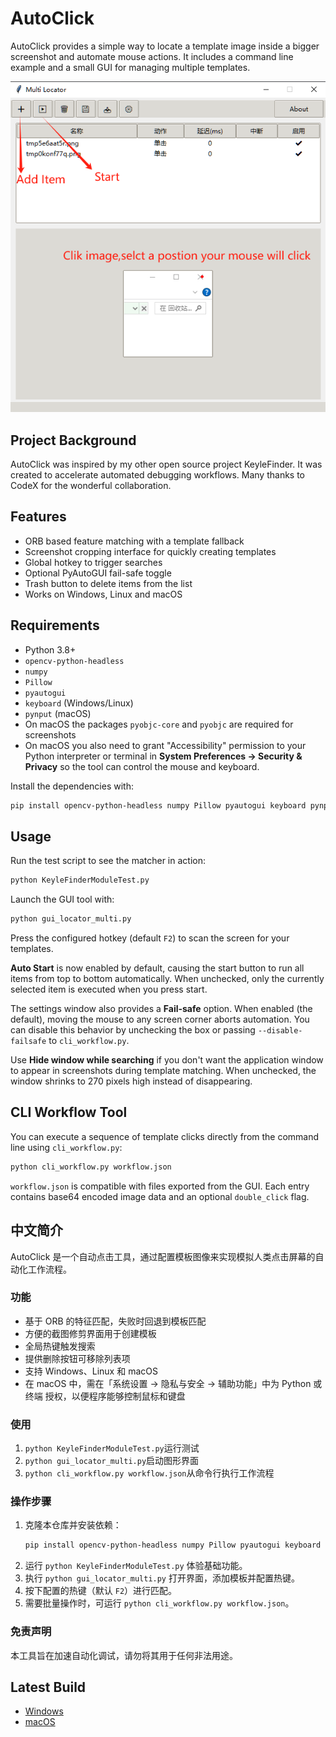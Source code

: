 # AutoClick

AutoClick provides a simple way to locate a template image inside a bigger screenshot and automate mouse actions. It includes a command line example and a small GUI for managing multiple templates.

![](desc.png)

## Project Background

AutoClick was inspired by my other open source project KeyleFinder. It was created to accelerate automated debugging workflows. Many thanks to CodeX for the wonderful collaboration.

## Features

- ORB based feature matching with a template fallback
- Screenshot cropping interface for quickly creating templates
- Global hotkey to trigger searches
- Optional PyAutoGUI fail-safe toggle
- Trash button to delete items from the list
- Works on Windows, Linux and macOS

## Requirements

- Python 3.8+
- `opencv-python-headless`
- `numpy`
- `Pillow`
- `pyautogui`
- `keyboard` (Windows/Linux)
- `pynput` (macOS)
- On macOS the packages `pyobjc-core` and `pyobjc` are required for screenshots
- On macOS you also need to grant "Accessibility" permission to your Python
  interpreter or terminal in **System Preferences → Security & Privacy** so the
  tool can control the mouse and keyboard.

Install the dependencies with:

```bash
pip install opencv-python-headless numpy Pillow pyautogui keyboard pynput pyobjc-core pyobjc
```

## Usage

Run the test script to see the matcher in action:

```bash
python KeyleFinderModuleTest.py
```

Launch the GUI tool with:

```bash
python gui_locator_multi.py
```

Press the configured hotkey (default `F2`) to scan the screen for your templates.

**Auto Start** is now enabled by default, causing the start button to run all
items from top to bottom automatically. When unchecked, only the currently
selected item is executed when you press start.

The settings window also provides a **Fail-safe** option. When enabled (the
default), moving the mouse to any screen corner aborts automation. You can
disable this behavior by unchecking the box or passing `--disable-failsafe` to
`cli_workflow.py`.

Use **Hide window while searching** if you don't want the application window to
appear in screenshots during template matching. When unchecked, the window
shrinks to 270 pixels high instead of disappearing.

## CLI Workflow Tool

You can execute a sequence of template clicks directly from the command line using `cli_workflow.py`:

```bash
python cli_workflow.py workflow.json
```

`workflow.json` is compatible with files exported from the GUI. Each entry contains base64 encoded image data and an optional `double_click` flag.

## 中文简介

AutoClick 是一个自动点击工具，通过配置模板图像来实现模拟人类点击屏幕的自动化工作流程。

### 功能

- 基于 ORB 的特征匹配，失败时回退到模板匹配
- 方便的截图修剪界面用于创建模板
- 全局热键触发搜索
- 提供删除按钮可移除列表项
- 支持 Windows、Linux 和 macOS
- 在 macOS 中，需在「系统设置 → 隐私与安全 → 辅助功能」中为 Python 或终端
  授权，以便程序能够控制鼠标和键盘

### 使用

1. `python KeyleFinderModuleTest.py`运行测试
2. `python gui_locator_multi.py`启动图形界面
3. `python cli_workflow.py workflow.json`从命令行执行工作流程

### 操作步骤

1. 克隆本仓库并安装依赖：
   ```bash
   pip install opencv-python-headless numpy Pillow pyautogui keyboard pynput pyobjc-core pyobjc
   ```
2. 运行 `python KeyleFinderModuleTest.py` 体验基础功能。
3. 执行 `python gui_locator_multi.py` 打开界面，添加模板并配置热键。
4. 按下配置的热键（默认 `F2`）进行匹配。
5. 需要批量操作时，可运行 `python cli_workflow.py workflow.json`。

### 免责声明

本工具旨在加速自动化调试，请勿将其用于任何非法用途。

## Latest Build

<!-- BUILD LINKS START -->
- [Windows](https://github.com/KeyleXiao/AutoClick/releases)
- [macOS](https://github.com/KeyleXiao/AutoClick/releases)

<!-- BUILD LINKS END -->
